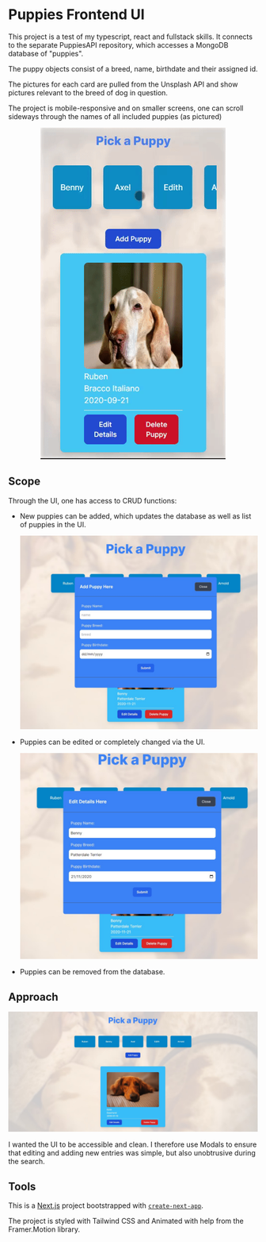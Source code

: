 # Puppies Frontend UI

This project is a test of my typescript, react and fullstack skills. It connects to the separate PuppiesAPI repository, which accesses a MongoDB database of "puppies".

The puppy objects consist of a breed, name, birthdate and their assigned id.

The pictures for each card are pulled from the Unsplash API and show pictures relevant to the breed of dog in question. 

The project is mobile-responsive and on smaller screens, one can scroll sideways through the names of all included puppies (as pictured)

<div align=center>
 <img src="public/PhoneGIF.gif"/>
</div>
 
## Scope

Through the UI, one has access to CRUD functions:

- New puppies can be added, which updates the database as well as list of puppies in the UI.

  ![A view of the creation UI](public/UIcreate.jpg)

- Puppies can be edited or completely changed via the UI.

  ![A view of the editing UI](public/UIedit.jpg)

- Puppies can be removed from the database.


## Approach

![A view of the UI](public/UIscreenshot.jpg)

I wanted the UI to be accessible and clean. I therefore use Modals to ensure that editing and adding new entries was simple, but also unobtrusive during the search.

## Tools

This is a [Next.js](https://nextjs.org/) project bootstrapped with [`create-next-app`](https://github.com/vercel/next.js/tree/canary/packages/create-next-app).

The project is styled with Tailwind CSS and Animated with help from the Framer.Motion library.
